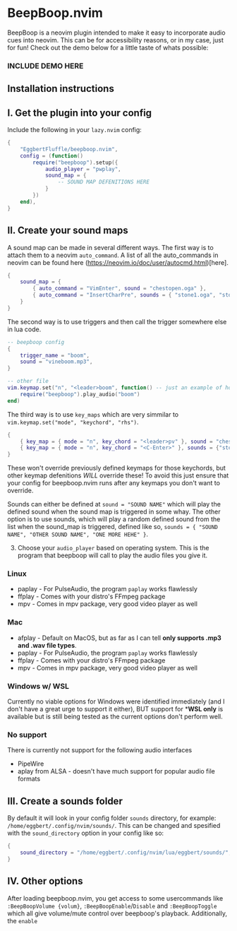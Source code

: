 # BeepBoop.nvim

BeepBoop is a neovim plugin intended to make it easy to incorporate audio cues into neovim. This can be for accessibility reasons, or in my case, just for fun! Check out the demo below for a little taste of whats possible:

### INCLUDE DEMO HERE

## Installation instructions

## I. Get the plugin into your config
Include the following in your `lazy.nvim` config:
```lua
{
    "EggbertFluffle/beepboop.nvim",
    config = (function()
        require("beepboop").setup({
            audio_player = "pwplay",
            sound_map = {
                -- SOUND MAP DEFENITIONS HERE
            }
        })
    end),
}
```

## II. Create your sound maps
A sound map can be made in several different ways. The first way is to attach them to a neovim `auto_command`. A list of all the auto_commands in neovim can be found here (https://neovim.io/doc/user/autocmd.html)[here].
```lua
{
    sound_map = {
        { auto_command = "VimEnter", sound = "chestopen.oga" },
        { auto_command = "InsertCharPre", sounds = { "stone1.oga", "stone2.oga", "stone3.oga" } }
    }
}
```

The second way is to use triggers and then call the trigger somewhere else in lua code.
```lua
-- beepboop config
{
    trigger_name = "boom",
    sound = "vineboom.mp3",
}

-- other file
vim.keymap.set("n", "<leader>boom", function() -- just an example of how it *could* be called
    require("beepboop").play_audio("boom")
end)
```

The third way is to use `key_maps` which are very simmilar to `vim.keymap.set("mode", "keychord", "rhs")`.
```lua
{
    { key_map = { mode = "n", key_chord = "<leader>pv" }, sound = "chestopen.oga" },
    { key_map = { mode = "n", key_chord = "<C-Enter>" }, sounds = {"stone1.oga", "stone2.oga", "stone3.oga", "stone4.oga"} },
}
```
These won't override previously defined keymaps for those keychords, but other keymap defenitions *WILL* override these! To avoid this just ensure that your config for beepboop.nvim runs after any keymaps you don't want to override.

Sounds can either be defined at `sound = "SOUND NAME"` which will play the defined sound when the sound map is triggered in some whay. The other option is to use sounds, which will play a random defined sound from the list when the sound_map is triggered, defined like so, `sounds = { "SOUND NAME", "OTHER SOUND NAME", "ONE MORE HEHE" }`.

3. Choose your `audio_player` based on operating system. This is the program that beepboop will call to play the audio files you give it.

### Linux

* paplay - For PulseAudio, the program `paplay` works flawlessly
* ffplay - Comes with your distro's FFmpeg package
* mpv - Comes in mpv package, very good video player as well

### Mac

* afplay - Default on MacOS, but as far as I can tell **only supports .mp3 and .wav file types**.
* paplay - For PulseAudio, the program `paplay` works flawlessly
* ffplay - Comes with your distro's FFmpeg package
* mpv - Comes in mpv package, very good video player as well

### Windows w/ WSL

Currently no viable options for Windows were identified immediately (and I don't have a great urge to support it either), BUT support for ***WSL only** is available but is still being tested as the current options don't perform well.

### No support
There is currently not support for the following audio interfaces
* PipeWire
* aplay from ALSA - doesn't have much support for popular audio file formats

## III. Create a sounds folder
By default it will look in your config folder `sounds` directory, for example: `/home/eggbert/.config/nvim/sounds/`. This can be changed and spesified with the `sound_directory` option in your config like so:
```lua
{
    sound_directory = "/home/eggbert/.config/nvim/lua/eggbert/sounds/",
}
```

## IV. Other options
After loading beepboop.nvim, you get access to some usercommands like `:BeepBoopVolume {volum}`, `:BeepBoopEnable`/`Disable` and `:BeepBoopToggle` which all give volume/mute control over beepboop's playback. Additionally, the `enable`
